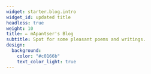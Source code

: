 ```yaml
---
widget: starter.blog.intro
widget_id: updated title
headless: true
weight: 10
title: ✏️ mApantser's Blog
subtitle: Spot for some pleasant poems and writings.
design:
  background:
    color: "#c0166b"
    text_color_light: true
---
```

